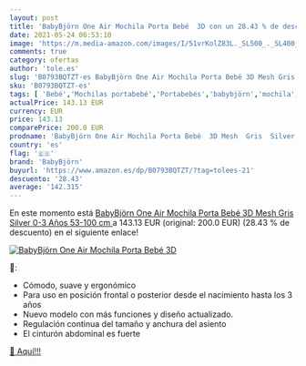 ```yaml
---
layout: post
title: 'BabyBjörn One Air Mochila Porta Bebé  3D con un 28.43 % de descuento'
date: 2021-05-24 06:53:10
image: 'https://m.media-amazon.com/images/I/51vrKolZ83L._SL500_._SL400_.jpg'
comments: true
category: ofertas
author: 'tole.es'
slug: 'B0793BQTZT-es BabyBjörn One Air Mochila Porta Bebé 3D Mesh Gris Silver...'
sku: 'B0793BQTZT-es'
tags: [ 'Bebé','Mochilas portabebé','Portabebés','babybjörn','mochila', ]
actualPrice: 143.13 EUR
currency: EUR
price: 143.13
comparePrice: 200.0 EUR
prodname: 'BabyBjörn One Air Mochila Porta Bebé  3D Mesh  Gris  Silver   0-3 Años  53-100 cm '
country: 'es'
flag: '🇪🇸'
brand: 'BabyBjörn'
buyurl: 'https://www.amazon.es/dp/B0793BQTZT/?tag=tolees-21'
descuento: '28.43'
average: '142.315'
---
```


En este momento está [BabyBjörn One Air Mochila Porta Bebé  3D Mesh  Gris  Silver   0-3 Años  53-100 cm ](https://www.amazon.es/dp/B0793BQTZT/?tag=tolees-21) a 143.13 EUR (original: 200.0 EUR) (28.43 %  de descuento) en el siguiente enlace!

[![BabyBjörn One Air Mochila Porta Bebé  3D](https://m.media-amazon.com/images/I/51vrKolZ83L._SL500_._SL400_.jpg)](https://www.amazon.es/dp/B0793BQTZT/?tag=tolees-21)

🔎:

- Cómodo, suave y ergonómico
- Para uso en posición frontal o posterior desde el nacimiento hasta los 3 años
- Nuevo modelo con más funciones y diseño actualizado.
- Regulación continua del tamaño y anchura del asiento
- El cinturón abdominal es fuerte

[🛒 Aquí!!!](https://www.amazon.es/dp/B0793BQTZT/?tag=tolees-21)
